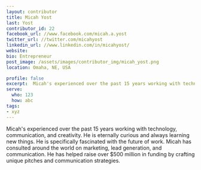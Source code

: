 ```yaml
---
layout: contributor
title: Micah Yost
last: Yost
contributor_id: 22
facebook_url: //www.facebook.com/micah.a.yost
twitter_url: //twitter.com/micahyost
linkedin_url: //www.linkedin.com/in/micahyost/
website: 
bio: Entrepreneur
post_image: /assets/images/contributor_img/micah_yost.png
location: Omaha, NE, USA

profile: false
excerpt:  Micah's experienced over the past 15 years working with technology, communication, and creativity.
serve:
  who: 123
  how: abc
tags:
- xyz
---
```

Micah's experienced over the past 15 years working with technology, communication, and creativity. He is eternally curious and always learning new things. He is specifically fascinated with the future of work. Micah has consulted around the world on marketing, lead generation, and communication. He has helped raise over $500 million in funding by crafting unique pitches and communication strategies. 